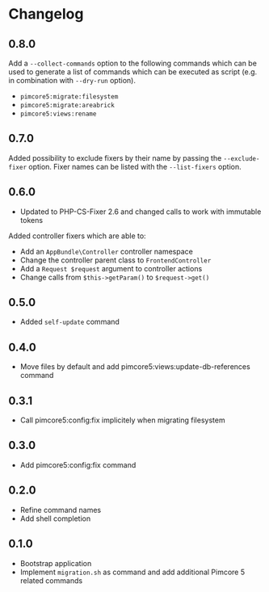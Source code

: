 Changelog
=========

0.8.0
-----

Add a `--collect-commands` option to the following commands which can be used to generate a list of commands
which can be executed as script (e.g. in combination with `--dry-run` option).

* `pimcore5:migrate:filesystem`
* `pimcore5:migrate:areabrick`
* `pimcore5:views:rename`

0.7.0
-----

Added possibility to exclude fixers by their name by passing the `--exclude-fixer` option. Fixer names can be listed with
the `--list-fixers` option.

0.6.0
-----

* Updated to PHP-CS-Fixer 2.6 and changed calls to work with immutable tokens

Added controller fixers which are able to:

* Add an `AppBundle\Controller` controller namespace 
* Change the controller parent class to `FrontendController`
* Add a `Request $request` argument to controller actions
* Change calls from `$this->getParam()` to `$request->get()`

0.5.0
-----

* Added `self-update` command

0.4.0
-----

* Move files by default and add pimcore5:views:update-db-references command

0.3.1
-----

* Call pimcore5:config:fix implicitely when migrating filesystem

0.3.0
-----

* Add pimcore5:config:fix command

0.2.0
-----

* Refine command names
* Add shell completion

0.1.0
-----

* Bootstrap application
* Implement `migration.sh` as command and add additional Pimcore 5 related commands
